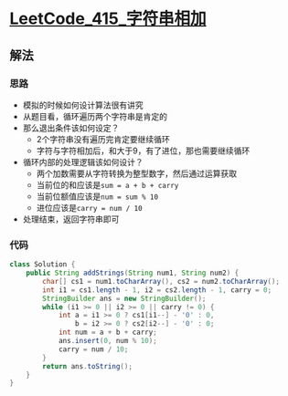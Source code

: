 # [LeetCode_415_字符串相加](https://leetcode.cn/problems/add-strings/)
## 解法
### 思路
- 模拟的时候如何设计算法很有讲究
- 从题目看，循环遍历两个字符串是肯定的
- 那么退出条件该如何设定？
  - 2个字符串没有遍历完肯定要继续循环
  - 字符与字符相加后，和大于9，有了进位，那也需要继续循环
- 循环内部的处理逻辑该如何设计？
  - 两个加数需要从字符转换为整型数字，然后通过运算获取
  - 当前位的和应该是`sum = a + b + carry`
  - 当前位额值应该是`num = sum % 10`
  - 进位应该是`carry = num / 10`
- 处理结束，返回字符串即可
### 代码
```java
class Solution {
    public String addStrings(String num1, String num2) {
        char[] cs1 = num1.toCharArray(), cs2 = num2.toCharArray();
        int i1 = cs1.length - 1, i2 = cs2.length - 1, carry = 0;
        StringBuilder ans = new StringBuilder();
        while (i1 >= 0 || i2 >= 0 || carry != 0) {
            int a = i1 >= 0 ? cs1[i1--] - '0' : 0,
                b = i2 >= 0 ? cs2[i2--] - '0' : 0;
            int num = a + b + carry;
            ans.insert(0, num % 10);
            carry = num / 10;
        }
        return ans.toString();
    }
}
```